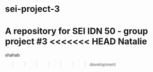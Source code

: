 # sei-project-3
A repository for SEI IDN 50 - group project #3
<<<<<<< HEAD
Natalie
=======
shahab
>>>>>>> development
